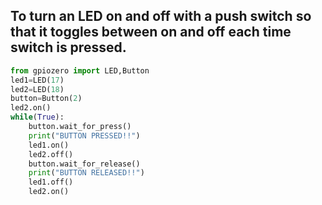 ## To turn an LED on and off with a push switch so that it toggles between on and off each time switch is pressed.

```python
from gpiozero import LED,Button
led1=LED(17)
led2=LED(18)
button=Button(2)
led2.on()
while(True):
    button.wait_for_press()
    print("BUTTON PRESSED!!")
    led1.on()
    led2.off()
    button.wait_for_release()
    print("BUTTON RELEASED!!")
    led1.off()
    led2.on()
```